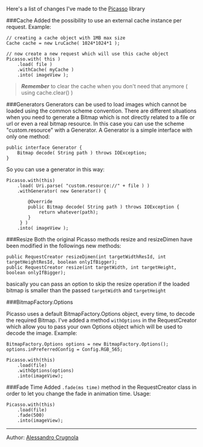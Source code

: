 
Here's a list of changes I've made to the [Picasso][1] library


###Cache
Added the possibility to use an external cache instance per request.
Example:

	// creating a cache object with 1MB max size
	Cache cache = new LruCache( 1024*1024*1 );
	
	// now create a new request which will use this cache object
	Picasso.with( this )
		.load( file )
		.withCache( myCache )
		.into( imageView );
	
> ***Remember*** to clear the cache when you don't need that anymore ( using cache.clear() )


###Generators
Generators can be used to load images which cannot be loaded using the common scheme convention. There are different situations when you need to generate a Bitmap which is not directly related to a file or url or even a real bitmap resource.
In this case you can use the scheme "custom.resource" with a Generator.
A Generator is a simple interface with only one method:

	public interface Generator {
		Bitmap decode( String path ) throws IOException;
	}

So you can use a generator in this way:

	Picasso.with(this)
		.load( Uri.parse( "custom.resource://" + file ) )
		.withGenerator( new Generator() {
		
			@Override
			public Bitmap decode( String path ) throws IOException {
				return whatever(path);
			}
		 } )
		.into( imageView );
		

###Resize
Both the original Picasso methods resize and resizeDimen have been modified in the followings new methods:

	public RequestCreator resizeDimen(int targetWidthResId, int targetHeightResId, boolean onlyIfBigger);
	public RequestCreator resize(int targetWidth, int targetHeight, boolean onlyIfBigger);


basically you can pass an option to skip the resize operation if the loaded bitmap is smaller than the passed `targetWidth` and `targetHeight`


###BitmapFactory.Options

Picasso uses a default BitmapFactory.Options object, every time, to decode the required Bitmap.
I've added a method `withOptions` in the RequestCreator which allow you to pass your own Options object which will be used to decode the image.
Example:

	BitmapFactory.Options options = new BitmapFactory.Options();
	options.inPreferredConfig = Config.RGB_565;

	Picasso.with(this)
		.load(file)
		.withOptions(options)
		.into(imageView);


###Fade Time
Added `.fade(ms time)` method in the RequestCreator class in order to let you change the fade in animation time. 
Usage:

	Picasso.with(this)
		.load(file)
		.fade(500)
		.into(imageView);
		



---
Author: [Alessandro Crugnola][2]



[1]: https://github.com/square/picasso
[2]: http//blog.sephiroth.it